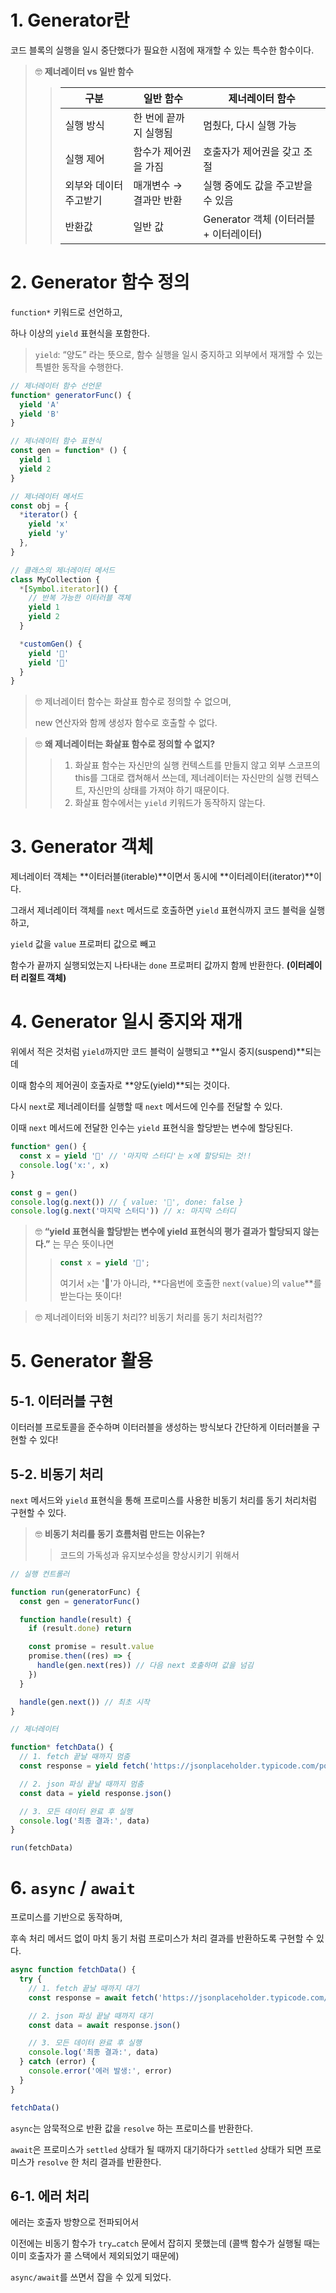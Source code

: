# 1. Generator란

코드 블록의 실행을 일시 중단했다가 필요한 시점에 재개할 수 있는 특수한 함수이다.

> 🤓 **제너레이터 vs 일반 함수**
>
> > | **구분**               | **일반 함수**          | **제너레이터 함수**                    |
> > | ---------------------- | ---------------------- | -------------------------------------- |
> > | 실행 방식              | 한 번에 끝까지 실행됨  | 멈췄다, 다시 실행 가능                 |
> > | 실행 제어              | 함수가 제어권을 가짐   | 호출자가 제어권을 갖고 조절            |
> > | 외부와 데이터 주고받기 | 매개변수 → 결과만 반환 | 실행 중에도 값을 주고받을 수 있음      |
> > | 반환값                 | 일반 값                | Generator 객체 (이터러블 + 이터레이터) |

# 2. Generator 함수 정의

`function*` 키워드로 선언하고,

하나 이상의 `yield` 표현식을 포함한다.

> `yield`: “양도” 라는 뜻으로, 함수 실행을 일시 중지하고 외부에서 재개할 수 있는 특별한 동작을 수행한다.

```jsx
// 제너레이터 함수 선언문
function* generatorFunc() {
  yield 'A'
  yield 'B'
}

// 제너레이터 함수 표현식
const gen = function* () {
  yield 1
  yield 2
}

// 제너레이터 메서드
const obj = {
  *iterator() {
    yield 'x'
    yield 'y'
  },
}

// 클래스의 제너레이터 메서드
class MyCollection {
  *[Symbol.iterator]() {
    // 반복 가능한 이터러블 객체
    yield 1
    yield 2
  }

  *customGen() {
    yield '🍎'
    yield '🍌'
  }
}
```

> 🤓 제너레이터 함수는 화살표 함수로 정의할 수 없으며,
>
> new 연산자와 함께 생성자 함수로 호출할 수 없다.

> 🤓 **왜 제너레이터는 화살표 함수로 정의할 수 없지?**
>
> > 1.  화살표 함수는 자신만의 실행 컨텍스트를 만들지 않고 외부 스코프의 this를 그대로 캡쳐해서 쓰는데, 제너레이터는 자신만의 실행 컨텍스트, 자신만의 상태를 가져야 하기 때문이다.
> > 2.  화살표 함수에서는 `yield` 키워드가 동작하지 않는다.

# 3. Generator 객체

제너레이터 객체는 **이터러블(iterable)**이면서 동시에 **이터레이터(iterator)**이다.

그래서 제너레이터 객체를 `next` 메서드로 호출하면 `yield` 표현식까지 코드 블럭을 실행하고,

`yield` 값을 `value` 프로퍼티 값으로 빼고

함수가 끝까지 실행되었는지 나타내는 `done` 프로퍼티 값까지 함께 반환한다. **(이터레이터 리절트 객체)**

# 4. Generator 일시 중지와 재개

위에서 적은 것처럼 `yield`까지만 코드 블럭이 실행되고 **일시 중지(suspend)**되는데

이때 함수의 제어권이 호출자로 **양도(yield)**되는 것이다.

다시 `next`로 제너레이터를 실행할 때 `next` 메서드에 인수를 전달할 수 있다.

이때 `next` 메서드에 전달한 인수는 `yield` 표현식을 할당받는 변수에 할당된다.

```jsx
function* gen() {
  const x = yield '🥳' // '마지막 스터디'는 x에 할당되는 것!!
  console.log('x:', x)
}

const g = gen()
console.log(g.next()) // { value: '🥳', done: false }
console.log(g.next('마지막 스터디')) // x: 마지막 스터디
```

> 🤓 **“yield 표현식을 할당받는 변수에 yield 표현식의 평가 결과가 할당되지 않는다.”** 는 무슨 뜻이나면
>
> > ```jsx
> > const x = yield '🥳';
> > ```
> >
> > 여기서 `x`는 '🥳'가 아니라, **다음번에 호출한 `next(value)`의 `value`**를 받는다는 뜻이다!

> 🤓 제너레이터와 비동기 처리?? 비동기 처리를 동기 처리처럼??

# 5. Generator 활용

## 5-1. 이터러블 구현

이터러블 프로토콜을 준수하며 이터러블을 생성하는 방식보다 간단하게 이터러블을 구현할 수 있다!

## 5-2. 비동기 처리

`next` 메서드와 `yield` 표현식을 통해 프로미스를 사용한 비동기 처리를 동기 처리처럼 구현할 수 있다.

> 🤓 **비동기 처리를 동기 흐름처럼 만드는 이유는?**
>
> > 코드의 가독성과 유지보수성을 향상시키기 위해서

```jsx
// 실행 컨트롤러

function run(generatorFunc) {
  const gen = generatorFunc()

  function handle(result) {
    if (result.done) return

    const promise = result.value
    promise.then((res) => {
      handle(gen.next(res)) // 다음 next 호출하며 값을 넘김
    })
  }

  handle(gen.next()) // 최초 시작
}
```

```jsx
// 제너레이터

function* fetchData() {
  // 1. fetch 끝날 때까지 멈춤
  const response = yield fetch('https://jsonplaceholder.typicode.com/posts/1')

  // 2. json 파싱 끝날 때까지 멈춤
  const data = yield response.json()

  // 3. 모든 데이터 완료 후 실행
  console.log('최종 결과:', data)
}

run(fetchData)
```

# 6. `async` / `await`

프로미스를 기반으로 동작하며,

후속 처리 메서드 없이 마치 동기 처럼 프로미스가 처리 결과를 반환하도록 구현할 수 있다.

```jsx
async function fetchData() {
  try {
    // 1. fetch 끝날 때까지 대기
    const response = await fetch('https://jsonplaceholder.typicode.com/posts/1')

    // 2. json 파싱 끝날 때까지 대기
    const data = await response.json()

    // 3. 모든 데이터 완료 후 실행
    console.log('최종 결과:', data)
  } catch (error) {
    console.error('에러 발생:', error)
  }
}

fetchData()
```

`async`는 암묵적으로 반환 값을 `resolve` 하는 프로미스를 반환한다.

`await`은 프로미스가 `settled` 상태가 될 때까지 대기하다가 `settled` 상태가 되면 프로미스가 `resolve` 한 처리 결과를 반환한다.

## 6-1. 에러 처리

에러는 호출자 방향으로 전파되어서

이전에는 비동기 함수가 `try…catch` 문에서 잡히지 못했는데 (콜백 함수가 실행될 때는 이미 호출자가 콜 스택에서 제외되었기 때문에)

`async/await`를 쓰면서 잡을 수 있게 되었다.
